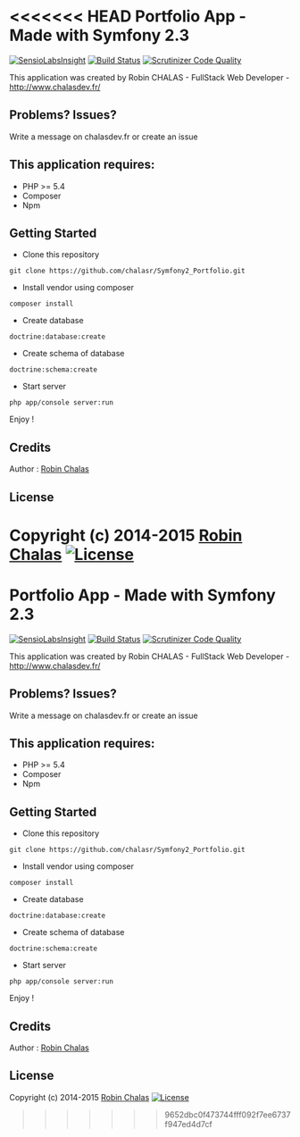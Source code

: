 <<<<<<< HEAD
Portfolio App - Made with Symfony 2.3
================

[![SensioLabsInsight](https://insight.sensiolabs.com/projects/4fbc5334-d1e5-4b41-bd3b-b749b18170c8/mini.png)](https://insight.sensiolabs.com/projects/4fbc5334-d1e5-4b41-bd3b-b749b18170c8)
[![Build Status](https://travis-ci.org/laravel/framework.svg)](https://travis-ci.org/chalasr/Symfony2_Portfolio)
[![Scrutinizer Code Quality](https://scrutinizer-ci.com/g/chalasr/Symfony2_Portfolio/badges/quality-score.png?b=master)](https://scrutinizer-ci.com/g/chalasr/Symfony2_Portfolio/?branch=master)

This application was created by Robin CHALAS - FullStack Web Developer -  http://www.chalasdev.fr/

Problems? Issues?
--------------

Write a message on chalasdev.fr or create an issue

This application requires:
-------------

- PHP >= 5.4
- Composer
- Npm

Getting Started
---------------

 - Clone this repository

 ``` git clone https://github.com/chalasr/Symfony2_Portfolio.git ```

 - Install vendor using composer

 ``` composer install ```

 - Create database

 ``` doctrine:database:create ```

 - Create schema of database

 ``` doctrine:schema:create ```

 - Start server

 ``` php app/console server:run ```

Enjoy !

Credits
-------

Author : [Robin Chalas](http://www.chalasdev.fr/)

License
-------

Copyright (c) 2014-2015 [Robin Chalas](http://www.chaladev.fr/) [![License](http://img.shields.io/:license-gpl3-blue.svg)](http://www.gnu.org/licenses/gpl-3.0.html)
=======
Portfolio App - Made with Symfony 2.3
================

[![SensioLabsInsight](https://insight.sensiolabs.com/projects/4fbc5334-d1e5-4b41-bd3b-b749b18170c8/mini.png)](https://insight.sensiolabs.com/projects/4fbc5334-d1e5-4b41-bd3b-b749b18170c8)
[![Build Status](https://travis-ci.org/laravel/framework.svg)](https://travis-ci.org/chalasr/sfPortfolio)
[![Scrutinizer Code Quality](https://scrutinizer-ci.com/g/chalasr/Symfony2_Portfolio/badges/quality-score.png?b=master)](https://scrutinizer-ci.com/g/chalasr/Symfony2_Portfolio/?branch=master)

This application was created by Robin CHALAS - FullStack Web Developer -  http://www.chalasdev.fr/

Problems? Issues?
--------------

Write a message on chalasdev.fr or create an issue

This application requires:
-------------

- PHP >= 5.4
- Composer
- Npm

Getting Started
---------------

 - Clone this repository

 ``` git clone https://github.com/chalasr/Symfony2_Portfolio.git ```

 - Install vendor using composer

 ``` composer install ```

 - Create database

 ``` doctrine:database:create ```

 - Create schema of database

 ``` doctrine:schema:create ```

 - Start server

 ``` php app/console server:run ```

Enjoy !

Credits
-------

Author : [Robin Chalas](http://www.chalasdev.fr/)

License
-------

Copyright (c) 2014-2015 [Robin Chalas](http://www.chaladev.fr/) [![License](http://img.shields.io/:license-gpl3-blue.svg)](http://www.gnu.org/licenses/gpl-3.0.html)
>>>>>>> 9652dbc0f473744fff092f7ee6737f947ed4d7cf
